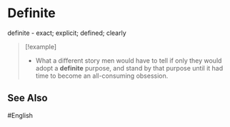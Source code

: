 # Definite

definite - exact; explicit; defined; clearly

> [!example]
> - What a different story men would have to tell if only they would adopt a **definite** purpose, and stand by that purpose until it had time to become an all-consuming obsession. 

## See Also 

#English 
